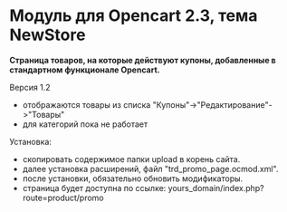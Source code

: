 # Модуль для Opencart 2.3, тема NewStore
<b>Страница товаров, на которые действуют купоны, добавленные в стандартном функционале Opencart.</b>

Версия 1.2
- отображаются товары из списка "Купоны"->"Редактирование"->"Товары"
- для категорий пока не работает

Установка:
- скопировать содержимое папки upload в корень сайта.
- далее установка расширений, файл "trd_promo_page.ocmod.xml".
- после установки, обязательно обновить модификаторы.
- страница будет доступна по ссылке: yours_domain/index.php?route=product/promo


